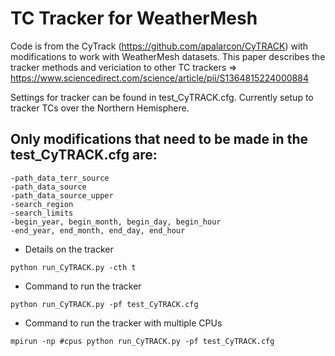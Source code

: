 # TC Tracker for WeatherMesh

Code is from the CyTrack (https://github.com/apalarcon/CyTRACK) with modifications to work with WeatherMesh datasets. This paper describes the tracker methods and vericiation to other TC trackers => https://www.sciencedirect.com/science/article/pii/S1364815224000884

Settings for tracker can be found in test_CyTRACK.cfg. Currently setup to tracker TCs over the Northern Hemisphere. 

## Only modifications that need to be made in the test_CyTRACK.cfg are:
```
-path_data_terr_source
-path_data_source
-path_data_source_upper
-search_region
-search_limits
-begin_year, begin_month, begin_day, begin_hour
-end_year, end_month, end_day, end_hour
```

* Details on the tracker
```
python run_CyTRACK.py -cth t
```
* Command to run the tracker
```
python run_CyTRACK.py -pf test_CyTRACK.cfg
```
* Command to run the tracker with multiple CPUs
```
mpirun -np #cpus python run_CyTRACK.py -pf test_CyTRACK.cfg
```
